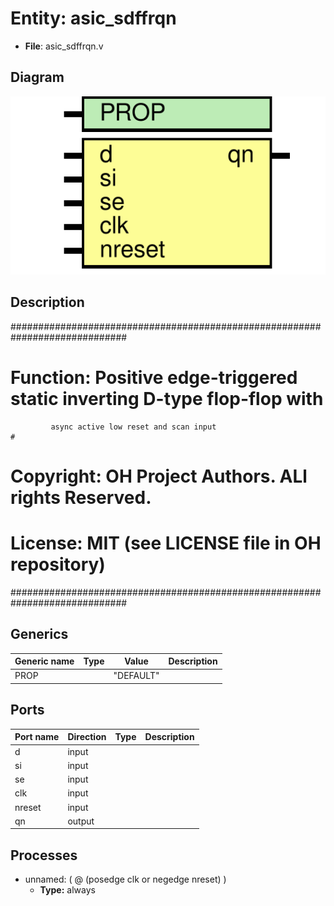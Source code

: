 # Entity: asic_sdffrqn

- **File**: asic_sdffrqn.v
## Diagram

![Diagram](asic_sdffrqn.svg "Diagram")
## Description

#############################################################################
# Function:  Positive edge-triggered static inverting D-type flop-flop with #
             async active low reset and scan input                          #
# Copyright: OH Project Authors. ALl rights Reserved.                       #
# License:   MIT (see LICENSE file in OH repository)                        #
#############################################################################

## Generics

| Generic name | Type | Value     | Description |
| ------------ | ---- | --------- | ----------- |
| PROP         |      | "DEFAULT" |             |
## Ports

| Port name | Direction | Type | Description |
| --------- | --------- | ---- | ----------- |
| d         | input     |      |             |
| si        | input     |      |             |
| se        | input     |      |             |
| clk       | input     |      |             |
| nreset    | input     |      |             |
| qn        | output    |      |             |
## Processes
- unnamed: ( @ (posedge clk or negedge nreset) )
  - **Type:** always
